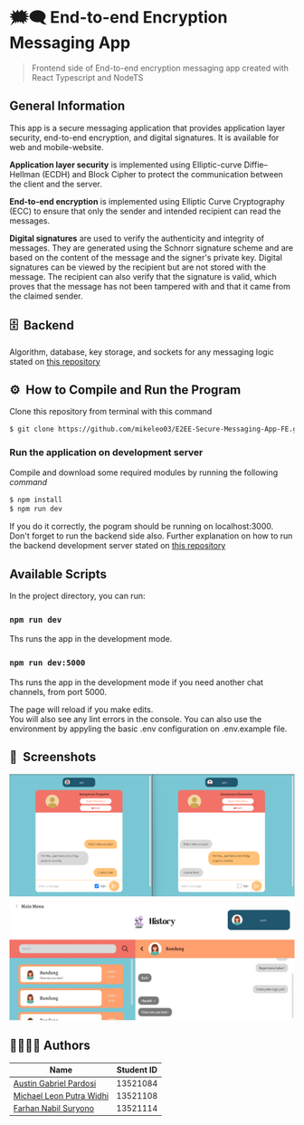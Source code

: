 # 🗯️🗨️ End-to-end Encryption Messaging App
> Frontend side of End-to-end encryption messaging app created with React Typescript and NodeTS

## General Information
This app is a secure messaging application that provides application layer security, end-to-end encryption, and digital signatures. It is available for web and mobile-website.

**Application layer security** is implemented using Elliptic-curve Diffie–Hellman (ECDH) and Block Cipher to protect the communication between the client and the server.

**End-to-end encryption** is implemented using Elliptic Curve Cryptography (ECC) to ensure that only the sender and intended recipient can read the messages.

**Digital signatures** are used to verify the authenticity and integrity of messages. They are generated using the Schnorr signature scheme and are based on the content of the message and the signer's private key. Digital signatures can be viewed by the recipient but are not stored with the message. The recipient can also verify that the signature is valid, which proves that the message has not been tampered with and that it came from the claimed sender.

## 🗄️ &nbsp;Backend
Algorithm, database, key storage, and sockets for any messaging logic stated on [this repository](https://github.com/mikeleo03/E2EE-Secure-Messaging-App-BE)

## ⚙️ &nbsp;How to Compile and Run the Program
Clone this repository from terminal with this command
``` bash
$ git clone https://github.com/mikeleo03/E2EE-Secure-Messaging-App-FE.git
```
### Run the application on development server
Compile and download some required modules by running the following *command*
``` bash
$ npm install
$ npm run dev
```
If you do it correctly, the pogram should be running on localhost:3000. Don't forget to run the backend side also. Further explanation on how to run the backend development server stated on [this repository](https://github.com/mikeleo03/E2EE-Secure-Messaging-App-BE)

## Available Scripts
In the project directory, you can run:

### `npm run dev`

Ths runs the app in the development mode.

### `npm run dev:5000`

Ths runs the app in the development mode if you need another chat channels, from port 5000.

The page will reload if you make edits.<br />
You will also see any lint errors in the console. You can also use the environment by appyling the basic .env configuration on .env.example file.

## 📸 &nbsp;Screenshots
![demo1](screenshot/screenshot1.png)
![demo2](screenshot/screenshot2.jpg)

## 👨‍👨‍👦‍👦  Authors
| Name                     |   Student ID   |  
| ------------------------ | -------- |
| [Austin Gabriel Pardosi](https://github.com/AustinPardosi)          | 13521084 |
| [Michael Leon Putra Widhi](https://github.com/mikeleo03) | 13521108 |
| [Farhan Nabil Suryono](https://www.github.com/Altair1618) | 13521114 |